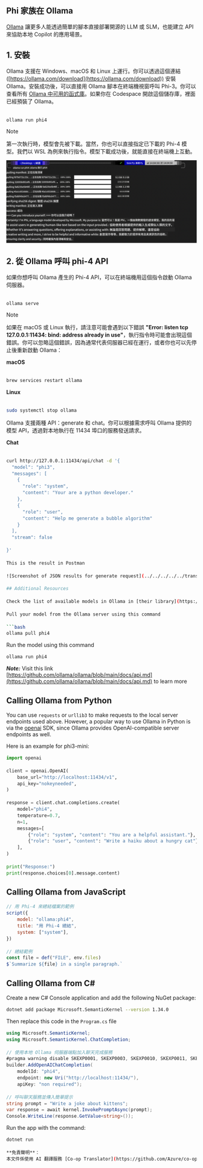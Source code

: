 <!--
CO_OP_TRANSLATOR_METADATA:
{
  "original_hash": "0b38834693bb497f96bf53f0d941f9a1",
  "translation_date": "2025-05-08T06:30:04+00:00",
  "source_file": "md/01.Introduction/02/04.Ollama.md",
  "language_code": "tw"
}
-->
## Phi 家族在 Ollama

[Ollama](https://ollama.com) 讓更多人能透過簡單的腳本直接部署開源的 LLM 或 SLM，也能建立 API 來協助本地 Copilot 的應用場景。

## **1. 安裝**

Ollama 支援在 Windows、macOS 和 Linux 上運行。你可以透過這個連結 ([https://ollama.com/download](https://ollama.com/download)) 安裝 Ollama。安裝成功後，可以直接用 Ollama 腳本在終端機視窗呼叫 Phi-3。你可以查看所有 [Ollama 中可用的函式庫](https://ollama.com/library)。如果你在 Codespace 開啟這個儲存庫，裡面已經預裝了 Ollama。

```bash

ollama run phi4

```

> [!NOTE]
> 第一次執行時，模型會先被下載。當然，你也可以直接指定已下載的 Phi-4 模型。我們以 WSL 為例來執行指令。模型下載成功後，就能直接在終端機上互動。

![run](../../../../../translated_images/ollama_run.e9755172b162b381359f8dc8ad0eb1499e13266d833afaf29c47e928d6d7abc5.tw.png)

## **2. 從 Ollama 呼叫 phi-4 API**

如果你想呼叫 Ollama 產生的 Phi-4 API，可以在終端機用這個指令啟動 Ollama 伺服器。

```bash

ollama serve

```

> [!NOTE]
> 如果在 macOS 或 Linux 執行，請注意可能會遇到以下錯誤 **"Error: listen tcp 127.0.0.1:11434: bind: address already in use"**，執行指令時可能會出現這個錯誤。你可以忽略這個錯誤，因為通常代表伺服器已經在運行，或者你也可以先停止後重新啟動 Ollama：

**macOS**

```bash

brew services restart ollama

```

**Linux**

```bash

sudo systemctl stop ollama

```

Ollama 支援兩種 API：generate 和 chat。你可以根據需求呼叫 Ollama 提供的模型 API，透過對本地執行在 11434 埠口的服務發送請求。

**Chat**

```bash

curl http://127.0.0.1:11434/api/chat -d '{
  "model": "phi3",
  "messages": [
    {
      "role": "system",
      "content": "Your are a python developer."
    },
    {
      "role": "user",
      "content": "Help me generate a bubble algorithm"
    }
  ],
  "stream": false
  
}'

This is the result in Postman

![Screenshot of JSON results for generate request](../../../../../translated_images/ollama_gen.bda5d4e715366cc9c1cae2956e30bfd55b07b22ca782ef69e680100a9a1fd563.tw.png)

## Additional Resources

Check the list of available models in Ollama in [their library](https://ollama.com/library).

Pull your model from the Ollama server using this command

```bash
ollama pull phi4
```

Run the model using this command

```bash
ollama run phi4
```

***Note:*** Visit this link [https://github.com/ollama/ollama/blob/main/docs/api.md](https://github.com/ollama/ollama/blob/main/docs/api.md) to learn more

## Calling Ollama from Python

You can use `requests` or `urllib3` to make requests to the local server endpoints used above. However, a popular way to use Ollama in Python is via the [openai](https://pypi.org/project/openai/) SDK, since Ollama provides OpenAI-compatible server endpoints as well.

Here is an example for phi3-mini:

```python
import openai

client = openai.OpenAI(
    base_url="http://localhost:11434/v1",
    api_key="nokeyneeded",
)

response = client.chat.completions.create(
    model="phi4",
    temperature=0.7,
    n=1,
    messages=[
        {"role": "system", "content": "You are a helpful assistant."},
        {"role": "user", "content": "Write a haiku about a hungry cat"},
    ],
)

print("Response:")
print(response.choices[0].message.content)
```

## Calling Ollama from JavaScript 

```javascript
// 用 Phi-4 來總結檔案的範例
script({
    model: "ollama:phi4",
    title: "用 Phi-4 總結",
    system: ["system"],
})

// 總結範例
const file = def("FILE", env.files)
$`Summarize ${file} in a single paragraph.`
```

## Calling Ollama from C#

Create a new C# Console application and add the following NuGet package:

```bash
dotnet add package Microsoft.SemanticKernel --version 1.34.0
```

Then replace this code in the `Program.cs` file

```csharp
using Microsoft.SemanticKernel;
using Microsoft.SemanticKernel.ChatCompletion;

// 使用本地 Ollama 伺服器端點加入聊天完成服務
#pragma warning disable SKEXP0001, SKEXP0003, SKEXP0010, SKEXP0011, SKEXP0050, SKEXP0052
builder.AddOpenAIChatCompletion(
    modelId: "phi4",
    endpoint: new Uri("http://localhost:11434/"),
    apiKey: "non required");

// 呼叫聊天服務並傳入簡單提示
string prompt = "Write a joke about kittens";
var response = await kernel.InvokePromptAsync(prompt);
Console.WriteLine(response.GetValue<string>());
```

Run the app with the command:

```bash
dotnet run

**免責聲明**：  
本文件係使用 AI 翻譯服務 [Co-op Translator](https://github.com/Azure/co-op-translator) 進行翻譯。雖然我們致力於提供準確的翻譯，但請注意自動翻譯可能會包含錯誤或不準確之處。原始文件的母語版本應視為權威來源。對於重要資訊，建議採用專業人工翻譯。我們不對因使用本翻譯所引起的任何誤解或錯誤詮釋負責。